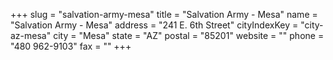+++
slug = "salvation-army-mesa"
title = "Salvation Army - Mesa"
name = "Salvation Army - Mesa"
address = "241 E. 6th Street"
cityIndexKey = "city-az-mesa"
city = "Mesa"
state = "AZ"
postal = "85201"
website = ""
phone = "480 962-9103"
fax = ""
+++
